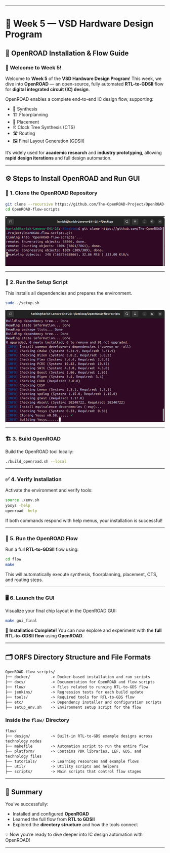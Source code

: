 
---

# 🧠 Week 5 — VSD Hardware Design Program

## 🚀 OpenROAD Installation & Flow Guide

### 👋 Welcome to Week 5!

Welcome to **Week 5** of the **VSD Hardware Design Program**!
This week, we dive into **OpenROAD** — an open-source, fully automated **RTL-to-GDSII** flow for **digital integrated circuit (IC) design**.

OpenROAD enables a complete end-to-end IC design flow, supporting:

* 🧩 Synthesis
* 🏗️ Floorplanning
* 🧱 Placement
* ⏰ Clock Tree Synthesis (CTS)
* 🛣️ Routing
* 🖼️ Final Layout Generation (GDSII)

It’s widely used for **academic research** and **industry prototyping**, allowing **rapid design iterations** and full design automation.

---

## ⚙️ Steps to Install OpenROAD and Run GUI

### 🧩 1. Clone the OpenROAD Repository

```bash
git clone --recursive https://github.com/The-OpenROAD-Project/OpenROAD-flow-scripts
cd OpenROAD-flow-scripts
```

![image alt](https://github.com/harishj123/RISC-V_Soc_Tape_out_week_5/blob/main/week%205/git%20clone.jpg?raw=true)

---

### 🔧 2. Run the Setup Script

This installs all dependencies and prepares the environment.

```bash
sudo ./setup.sh
```

![image alt](https://github.com/harishj123/RISC-V_Soc_Tape_out_week_5/blob/main/week%205/setup%20script.jpg?raw=true)

---

### 🏗️ 3. Build OpenROAD

Build the OpenROAD tool locally:

```bash
./build_openroad.sh --local
```

---

### ✅ 4. Verify Installation

Activate the environment and verify tools:

```bash
source ./env.sh
yosys -help
openroad -help
```

If both commands respond with help menus, your installation is successful!

---

### 🧠 5. Run the OpenROAD Flow

Run a full **RTL-to-GDSII** flow using:

```bash
cd flow
make
```

This will automatically execute synthesis, floorplanning, placement, CTS, and routing steps.

---

### 🖥️ 6. Launch the GUI

Visualize your final chip layout in the OpenROAD GUI:

```bash
make gui_final
```

🎉 **Installation Complete!**
You can now explore and experiment with the **full RTL-to-GDSII flow** using **OpenROAD**.

---

## 🗂️ ORFS Directory Structure and File Formats

```
OpenROAD-flow-scripts/
├── docker/         -> Docker-based installation and run scripts
├── docs/           -> Documentation for OpenROAD and flow scripts
├── flow/           -> Files related to running RTL-to-GDS flow
├── jenkins/        -> Regression tests for each build update
├── tools/          -> Required tools for RTL-to-GDS flow
├── etc/            -> Dependency installer and configuration scripts
├── setup_env.sh    -> Environment setup script for the flow
```

### Inside the `flow/` Directory

```
flow/
├── design/         -> Built-in RTL-to-GDS example designs across technology nodes
├── makefile        -> Automation script to run the entire flow
├── platform/       -> Contains PDK libraries, LEF, GDS, and technology files
├── tutorials/      -> Learning resources and example flows
├── util/           -> Utility scripts and helpers
├── scripts/        -> Main scripts that control flow stages
```

---

## 🌟 Summary

You’ve successfully:

* Installed and configured **OpenROAD**
* Learned the full flow from **RTL to GDSII**
* Explored the **directory structure** and how the tools connect

💡 Now you’re ready to dive deeper into IC design automation with OpenROAD!

---
